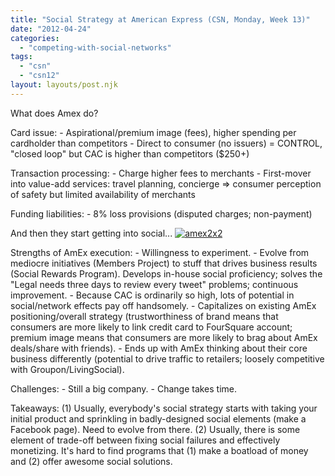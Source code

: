 ```yaml
---
title: "Social Strategy at American Express (CSN, Monday, Week 13)"
date: "2012-04-24"
categories: 
  - "competing-with-social-networks"
tags: 
  - "csn"
  - "csn12"
layout: layouts/post.njk
---
```


What does Amex do?

Card issue: - Aspirational/premium image (fees), higher spending per cardholder than competitors - Direct to consumer (no issuers) = CONTROL, "closed loop" but CAC is higher than competitors ($250+)

Transaction processing: - Charge higher fees to merchants - First-mover into value-add services: travel planning, concierge => consumer perception of safety but limited availability of merchants

Funding liabilities: - 8% loss provisions (disputed charges; non-payment)

And then they start getting into social... [![](images/amex2x2-1024x765.jpg "amex2x2")](http://colinbarry.com/wp-content/uploads/2012/04/amex2x2.jpg)

Strengths of AmEx execution: - Willingness to experiment. - Evolve from mediocre initiatives (Members Project) to stuff that drives business results (Social Rewards Program). Develops in-house social proficiency; solves the "Legal needs three days to review every tweet" problems; continuous improvement. - Because CAC is ordinarily so high, lots of potential in social/network effects pay off handsomely. - Capitalizes on existing AmEx positioning/overall strategy (trustworthiness of brand means that consumers are more likely to link credit card to FourSquare account; premium image means that consumers are more likely to brag about AmEx deals/share with friends). - Ends up with AmEx thinking about their core business differently (potential to drive traffic to retailers; loosely competitive with Groupon/LivingSocial).

Challenges: - Still a big company. - Change takes time.

Takeaways: (1) Usually, everybody's social strategy starts with taking your initial product and sprinkling in badly-designed social elements (make a Facebook page). Need to evolve from there. (2) Usually, there is some element of trade-off between fixing social failures and effectively monetizing. It's hard to find programs that (1) make a boatload of money and (2) offer awesome social solutions.
